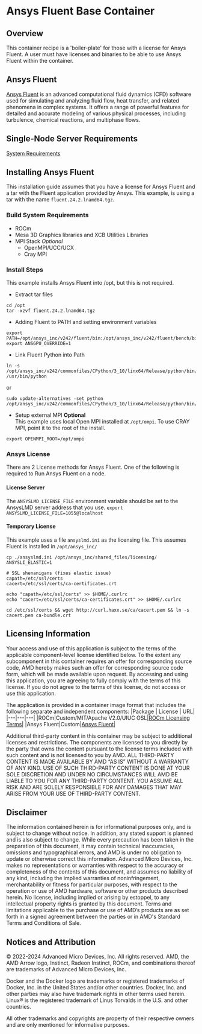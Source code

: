 # Ansys Fluent Base Container

## Overview
This container recipe is a 'boiler-plate' for those with a license for Ansys Fluent. 
A user must have licenses and binaries to be able to use Ansys Fluent within the container. 

## Ansys Fluent
[Ansys Fluent](https://www.ansys.com/products/fluids/ansys-fluent/) is an advanced computational fluid dynamics (CFD) software used for simulating and analyzing fluid flow, heat transfer, and related phenomena in complex systems. It offers a range of powerful features for detailed and accurate modeling of various physical processes, including turbulence, chemical reactions, and multiphase flows. 


## Single-Node Server Requirements
[System Requirements](/README.md#single-node-server-requirements) 

## Installing Ansys Fluent
This installation guide assumes that you have a license for Ansys Fluent and a tar with the Fluent application provided by Ansys.
This example, is using a tar with the name `fluent.24.2.lnamd64.tgz`.

### Build System Requirements
- ROCm
- Mesa 3D Graphics libraries and XCB Utilities Libraries
- MPI Stack *Optional*
    - OpenMPI/UCC/UCX 
    - Cray MPI

### Install Steps
This example installs Ansys Fluent into /opt, but this is not required.


- Extract tar files

```
cd /opt 
tar -xzvf fluent.24.2.lnamd64.tgz
```
- Adding Fluent to PATH and setting environment variables
```
export PATH=/opt/ansys_inc/v242/fluent/bin:/opt/ansys_inc/v242/fluent/bench/bin:$PATH
export ANSGPU_OVERRIDE=1

```
- Link Fluent Python into Path
```
ln -s /opt/ansys_inc/v242/commonfiles/CPython/3_10/linx64/Release/python/bin/python /usr/bin/python
```
or 
```
sudo update-alternatives -set python /opt/ansys_inc/v242/commonfiles/CPython/3_10/linx64/Release/python/bin/python
```
- Setup external MPI **Optional**  
This example uses local Open MPI installed at `/opt/ompi`. 
To use CRAY MPI, point it to the root of the install. 
```
export OPENMPI_ROOT=/opt/ompi
```

### Ansys License
There are 2 License methods for Ansys Fluent. One of the following is required to Run Ansys Fluent on a node. 
#### License Server
The `ANSYSLMD_LICENSE_FILE` environment variable should be set to the AnsysLMD server address that you use.
`export ANSYSLMD_LICENSE_FILE=1055@localhost`

#### Temporary License 
This example uses a file `ansyslmd.ini` as the licensing file. 
This assumes Fluent is installed in `/opt/ansys_inc/` 
```
cp ./ansyslmd.ini /opt/ansys_inc/shared_files/licensing/
ANSYSLI_ELASTIC=1

# SSL shenanigans (fixes elastic issue)
capath=/etc/ssl/certs
cacert=/etc/ssl/certs/ca-certificates.crt

echo "capath=/etc/ssl/certs" >> $HOME/.curlrc
echo "cacert=/etc/ssl/certs/ca-certificates.crt" >> $HOME/.curlrc

cd /etc/ssl/certs && wget http://curl.haxx.se/ca/cacert.pem && ln -s cacert.pem ca-bundle.crt
```

## Licensing Information
Your access and use of this application is subject to the terms of the applicable component-level license identified below. To the extent any subcomponent in this container requires an offer for corresponding source code, AMD hereby makes such an offer for corresponding source code form, which will be made available upon request. By accessing and using this application, you are agreeing to fully comply with the terms of this license. If you do not agree to the terms of this license, do not access or use this application.

The application is provided in a container image format that includes the following separate and independent components:
|Package | License | URL|
|---|---|---|
|ROCm|Custom/MIT/Apache V2.0/UIUC OSL|[ROCm Licensing Terms](https://rocm.docs.amd.com/en/latest/about/license.html)|
|Ansys Fluent|Custom|[Ansys Fluent](https://www.ansys.com/products/fluids/ansys-fluent)|

Additional third-party content in this container may be subject to additional licenses and restrictions. The components are licensed to you directly by the party that owns the content pursuant to the license terms included with such content and is not licensed to you by AMD. ALL THIRD-PARTY CONTENT IS MADE AVAILABLE BY AMD “AS IS” WITHOUT A WARRANTY OF ANY KIND. USE OF SUCH THIRD-PARTY CONTENT IS DONE AT YOUR SOLE DISCRETION AND UNDER NO CIRCUMSTANCES WILL AMD BE LIABLE TO YOU FOR ANY THIRD-PARTY CONTENT. YOU ASSUME ALL RISK AND ARE SOLELY RESPONSIBLE FOR ANY DAMAGES THAT MAY ARISE FROM YOUR USE OF THIRD-PARTY CONTENT.

## Disclaimer
The information contained herein is for informational purposes only, and is subject to change without notice. In addition, any stated support is planned and is also subject to change. While every precaution has been taken in the preparation of this document, it may contain technical inaccuracies, omissions and typographical errors, and AMD is under no obligation to update or otherwise correct this information. Advanced Micro Devices, Inc. makes no representations or warranties with respect to the accuracy or completeness of the contents of this document, and assumes no liability of any kind, including the implied warranties of noninfringement, merchantability or fitness for particular purposes, with respect to the operation or use of AMD hardware, software or other products described herein. No license, including implied or arising by estoppel, to any intellectual property rights is granted by this document. Terms and limitations applicable to the purchase or use of AMD’s products are as set forth in a signed agreement between the parties or in AMD's Standard Terms and Conditions of Sale.

## Notices and Attribution
© 2022-2024 Advanced Micro Devices, Inc. All rights reserved. AMD, the AMD Arrow logo, Instinct, Radeon Instinct, ROCm, and combinations thereof are trademarks of Advanced Micro Devices, Inc.

Docker and the Docker logo are trademarks or registered trademarks of Docker, Inc. in the United States and/or other countries. Docker, Inc. and other parties may also have trademark rights in other terms used herein. Linux® is the registered trademark of Linus Torvalds in the U.S. and other countries.

All other trademarks and copyrights are property of their respective owners and are only mentioned for informative purposes.
